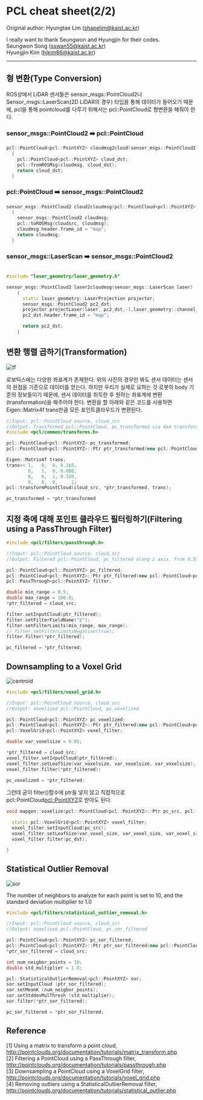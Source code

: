 # PCL cheat sheet(2/2)

Original author: Hyungtae Lim (shapelim@kaist.ac.kr)

I really want to thank Seungwon and Hyungjin for their codes. <br/> 
Seungwon Song (sswan55@kaist.ac.kr) <br/>
Hyungjin Kim (hjkim86@kaist.ac.kr)

-----------

## 형 변환(Type Conversion)

ROS상에서 LiDAR 센서들은 sensor_msgs::PointCloud2나 Sensor_msgs::LaserScan(2D LiDAR의 경우) 타입을 통해 데이터가 들어오기 때문에, pcl을 통해 pointcloud를 다루기 위해서는 pcl::PointCloud로 형변환을 해줘야 한다.

### sensor_msgs::PointCloud2 :arrow_right: pcl::PointCloud
```cpp
pcl::PointCloud<pcl::PointXYZ> cloudmsg2cloud(sensor_msgs::PointCloud2 cloudmsg)
  {
    pcl::PointCloud<pcl::PointXYZ> cloud_dst;
    pcl::fromROSMsg(cloudmsg, cloud_dst);
    return cloud_dst;
  }
```
### pcl::PointCloud :arrow_right: sensor_msgs::PointCloud2
```cpp
sensor_msgs::PointCloud2 cloud2cloudmsg(pcl::PointCloud<pcl::PointXYZ> cloud_src)
  {
    sensor_msgs::PointCloud2 cloudmsg;
    pcl::toROSMsg(cloudsrc, cloudmsg);
    cloudmsg.header.frame_id = "map";
    return cloudmsg;
  }
```

### sensor_msgs::LaserScan :arrow_right: sensor_msgs::PointCloud2
```cpp

#include "laser_geometry/laser_geometry.h"

sensor_msgs::PointCloud2 laser2cloudmsg(sensor_msgs::LaserScan laser)
    {
      static laser_geometry::LaserProjection projector;
      sensor_msgs::PointCloud2 pc2_dst;
      projector.projectLaser(laser, pc2_dst,-1,laser_geometry::channel_option::Intensity | laser_geometry::channel_option::Distance);
      pc2_dst.header.frame_id = "map";

      return pc2_dst;
    }
```

## 변환 행렬 곱하기(Transformation)
![tf](../img/pcl_robot_sensor.PNG)

로보틱스에는 다양한 좌표계가 존재한다. 위의 사진의 경우만 봐도 센서 데이터는 센서의 원점을 기준으로 데이터를 얻는다. 하지만 우리가 실제로 요하는 것 로봇의 body 기준의 정보들이기 때문에, 센서 데이터를 취득한 후 원하는 좌표계에 변환(transformation)을 해주어야 한다. 변환을 할  아래와 같은 코드를 사용하면 Eigen::Matrix4f trans만큼 모든 포인트클라우드가 변환된다.
```cpp
//Input: pcl::PointCloud source, cloud_src
//Output: Transformed pcl::PointCloud, pc_transformed via 4x4 transformation matrix
#include <pcl/common/transforms.h>

pcl::PointCloud<pcl::PointXYZ> pc_transformed;
pcl::PointCloud<pcl::PointXYZ>::Ptr ptr_transformed(new pcl::PointCloud<pcl::PointXYZ>);

Eigen::Matrix4f trans;
trans<< 1,   0,  0, 0.165,
        0,   1,  0, 0.000,
        0,   0,  1, 0.320,
        0,   0,  0,     1;
pcl::transformPointCloud(cloud_src, *ptr_transformed, trans);

pc_transformed = *ptr_transformed
```

## 지정 축에 대해 포인트 클라우드 필터링하기(Filtering using a PassThrough Filter)

```cpp
#include <pcl/filters/passthrough.h>

//Input: pcl::PointCloud source, cloud_src
//Output: Filtered pcl::PointCloud, pc_filtered along z axis, from 0.5m to 100.0m

pcl::PointCloud<pcl::PointXYZ> pc_filtered;
pcl::PointCloud<pcl::PointXYZ>::Ptr ptr_filtered(new pcl::PointCloud<pcl::PointXYZ>);
pcl::PassThrough<pcl::PointXYZ> filter;

double min_range = 0.5;
double max_range = 100.0;
*ptr_filtered = cloud_src;

filter.setInputCloud(ptr_filtered);
filter.setFilterFieldName("z");
filter.setFilterLimits(min_range, max_range);
// filter.setFilterLimitsNegative(true);
filter.filter(*ptr_filtered);

pc_filtered = *ptr_filtered;
```

## Downsampling to a Voxel Grid

![centroid](../img/pcl_centroid.PNG)
```cpp
#include <pcl/filters/voxel_grid.h>

//Input: pcl::PointCloud source, cloud_src
//Output: voxelized pcl::PointCloud, pc_voxelized 

pcl::PointCloud<pcl::PointXYZ> pc_voxelized;
pcl::PointCloud<pcl::PointXYZ>::Ptr ptr_filtered(new pcl::PointCloud<pcl::PointXYZ>);
pcl::VoxelGrid<pcl::PointXYZ> voxel_filter;

double var_voxelsize = 0.05;

*ptr_filtered = cloud_src;
voxel_filter.setInputCloud(ptr_filtered);
voxel_filter.setLeafSize(var_voxelsize, var_voxelsize, var_voxelsize);
voxel_filter.filter(*ptr_filtered);

pc_voxelized = *ptr_filtered;
```
그런데 굳이 filter()함수에 ptr을 넣지 않고 직접적으로 pcl::PointCloud<pcl::PointXYZ>로 받아도 된다.
```cpp
void mapgen::voxelize(pcl::PointCloud<pcl::PointXYZ>::Ptr pc_src, pcl::PointCloud<pcl::PointXYZ>& pc_dst, double var_voxel_size){

  static pcl::VoxelGrid<pcl::PointXYZ> voxel_filter;
  voxel_filter.setInputCloud(pc_src);
  voxel_filter.setLeafSize(var_voxel_size, var_voxel_size, var_voxel_size);
  voxel_filter.filter(pc_dst);

}
```

## Statistical Outlier Removal
![sor](../img/pcl_sor.PNG)

The number of neighbors to analyze for each point is set to 10, and the standard deviation multiplier to 1.0
```cpp
#include <pcl/filters/statistical_outlier_removal.h>

//Input: pcl::PointCloud source, cloud_src
//Output: voxelized pcl::PointCloud, pc_sor_filtered 

pcl::PointCloud<pcl::PointXYZ> pc_sor_filtered;
pcl::PointCloud<pcl::PointXYZ>::Ptr ptr_sor_filtered(new pcl::PointCloud<pcl::PointXYZ>);
*ptr_sor_filtered = cloud_src;

int num_neigbor_points = 10;
double std_multiplier = 1.0;

pcl::StatisticalOutlierRemoval<pcl::PointXYZ> sor;
sor.setInputCloud (ptr_sor_filtered);
sor.setMeanK (num_neigbor_points);
sor.setStddevMulThresh (std_multiplier);
sor.filter(*ptr_sor_filtered);

pc_sor_filtered = *ptr_sor_filtered;
```

## Reference
[1] Using a matrix to transform a point cloud, http://pointclouds.org/documentation/tutorials/matrix_transform.php <br/>
[2] Filtering a PointCloud using a PassThrough filter, http://pointclouds.org/documentation/tutorials/passthrough.php <br/>
[3] Downsampling a PointCloud using a VoxelGrid filter, http://pointclouds.org/documentation/tutorials/voxel_grid.php <br/>
[4] Removing outliers using a StatisticalOutlierRemoval filter, http://pointclouds.org/documentation/tutorials/statistical_outlier.php <br/>



